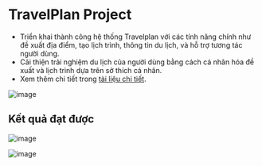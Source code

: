 # TravelPlan Project
- Triển khai thành công hệ thống Travelplan với các tính năng chính như đề xuất địa điểm, tạo lịch trình, thông tin du lịch, và hỗ trợ tương tác người dùng.​
- Cải thiện trải nghiệm du lịch của người dùng bằng cách cá nhân hóa đề xuất và lịch trình dựa trên sở thích cá nhân.
- Xem thêm chi tiết trong [tài liệu chi tiết](https://uteduvn-my.sharepoint.com/:p:/g/personal/2151120030_ut_edu_vn/ES7fq7Nm991BmmE-piC61OIBPvin7pchnf9yUzK_QZPqjw?e=Shj8ci).

![image](https://github.com/jenniferANT/TravelPlan_project/assets/102639421/21dd0248-7837-4841-97e0-6d7e7b859c38)

## Kết quả đạt được 
![image](https://github.com/jenniferANT/TravelPlan_project/assets/102639421/eef4edc8-bb1a-416f-9631-b649b4784927)

![image](https://github.com/jenniferANT/TravelPlan_project/assets/102639421/2e2a0344-f89b-45cb-848f-bf025bbbebd8)
